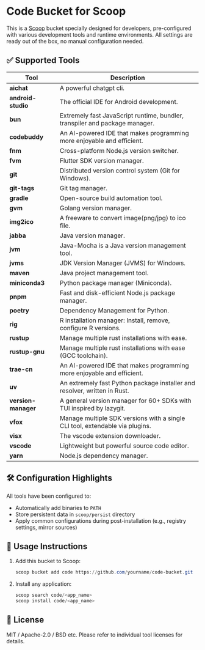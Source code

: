 # Code Bucket for Scoop

This is a [Scoop](https://scoop.sh/) bucket specially designed for developers, pre-configured with various development tools and runtime environments. All settings are ready out of the box, no manual configuration needed.

## ✅ Supported Tools

| Tool                 | Description                                                                 |
| -------------------- | --------------------------------------------------------------------------- |
| **aichat**           | A powerful chatgpt cli.                                                     |
| **android-studio**   | The official IDE for Android development.                                   |
| **bun**              | Extremely fast JavaScript runtime, bundler, transpiler and package manager. |
| **codebuddy**        | An AI-powered IDE that makes programming more enjoyable and efficient.      |
| **fnm**              | Cross-platform Node.js version switcher.                                    |
| **fvm**              | Flutter SDK version manager.                                                |
| **git**              | Distributed version control system (Git for Windows).                       |
| **git-tags**         | Git tag manager.                                                            |
| **gradle**           | Open-source build automation tool.                                          |
| **gvm**              | Golang version manager.                                                     |
| **img2ico**          | A freeware to convert image(png/jpg) to ico file.                           |
| **jabba**            | Java version manager.                                                       |
| **jvm**              | Java-Mocha is a Java version management tool.                               |
| **jvms**             | JDK Version Manager (JVMS) for Windows.                                     |
| **maven**            | Java project management tool.                                               |
| **miniconda3**       | Python package manager (Miniconda).                                         |
| **pnpm**             | Fast and disk-efficient Node.js package manager.                            |
| **poetry**           | Dependency Management for Python.                                           |
| **rig**              | R installation manager: Install, remove, configure R versions.              |
| **rustup**           | Manage multiple rust installations with ease.                               |
| **rustup-gnu**       | Manage multiple rust installations with ease (GCC toolchain).               |
| **trae-cn**          | An AI-powered IDE that makes programming more enjoyable and efficient.      |
| **uv**               | An extremely fast Python package installer and resolver, written in Rust.   |
| **version-manager**  | A general version manager for 60+ SDKs with TUI inspired by lazygit.        |
| **vfox**             | Manage multiple SDK versions with a single CLI tool, extendable via plugins.|
| **visx**             | The vscode extension downloader.                                            |
| **vscode**           | Lightweight but powerful source code editor.                                |
| **yarn**             | Node.js dependency manager.                                                 |

## 🛠 Configuration Highlights

All tools have been configured to:

* Automatically add binaries to `PATH`
* Store persistent data in `scoop/persist` directory
* Apply common configurations during post-installation (e.g., registry settings, mirror sources)

## 🧪 Usage Instructions

1. Add this bucket to Scoop:
    ```powershell
   scoop bucket add code https://github.com/yourname/code-bucket.git
   ```
2. Install any application:
    ```powershell
   scoop search code/<app_name>
   scoop install code/<app_name>
   ```

## 📄 License

MIT / Apache-2.0 / BSD etc. Please refer to individual tool licenses for details.